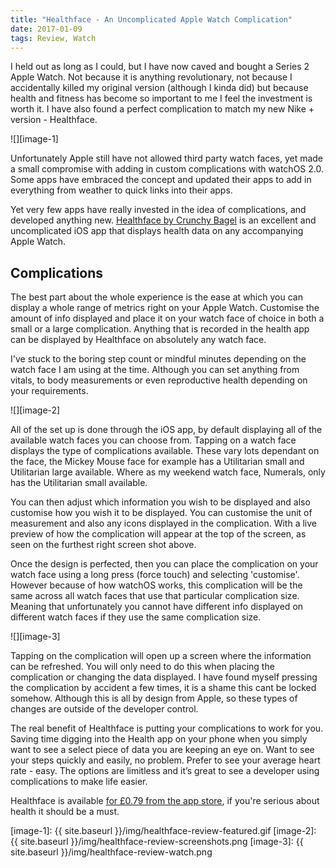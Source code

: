 ```yaml
---
title: "Healthface - An Uncomplicated Apple Watch Complication"
date: 2017-01-09
tags: Review, Watch
---
```

I held out as long as I could, but I have now caved and bought a Series 2 Apple Watch. Not because it is anything revolutionary, not because I accidentally killed my original version (although I kinda did) but because health and fitness has become so important to me I feel the investment is worth it. I have also found a perfect complication to match my new Nike + version - Healthface.

![][image-1]

Unfortunately Apple still have not allowed third party watch faces, yet made a small compromise with adding in custom complications with watchOS 2.0. Some apps have embraced the concept and updated their apps to add in everything from weather to quick links into their apps.

Yet very few apps have really invested in the idea of complications, and developed anything new. [Healthface by Crunchy Bagel][1] is an excellent and uncomplicated iOS app that displays health data on any accompanying Apple Watch.

## Complications
The best part about the whole experience is the ease at which you can display a whole range of metrics right on your Apple Watch. Customise the amount of info displayed and place it on your watch face of choice in both a small or a large complication. Anything that is recorded in the health app can be displayed by Healthface on absolutely any watch face.

I've stuck to the boring step count or mindful minutes depending on the watch face I am using at the time. Although you can set anything from vitals, to body measurements or even reproductive health depending on your requirements.

![][image-2]

All of the set up is done through the iOS app, by default displaying all of the available watch faces you can choose from. Tapping on a watch face displays the type of complications available. These vary lots dependant on the face, the Mickey Mouse face for example has a Utilitarian small and Utilitarian large available. Where as my weekend watch face, Numerals, only has the Utilitarian small available.

You can then adjust which information you wish to be displayed and also customise how you wish it to be displayed. You can customise the unit of measurement and also any icons displayed in the complication. With a live preview of how the complication will appear at the top of the screen, as seen on the furthest right screen shot above.

Once the design is perfected, then you can place the complication on your watch face using a long press (force touch) and selecting 'customise'. However because of how watchOS works, this complication will be the same across all watch faces that use that particular complication size. Meaning that unfortunately you cannot have different info displayed on different watch faces if they use the same complication size.

![][image-3]

Tapping on the complication will open up a screen where the information can be refreshed. You will only need to do this when placing the complication or changing the data displayed. I have found myself pressing the complication by accident a few times, it is a shame this cant be locked somehow. Although this is all by design from Apple, so these types of changes are outside of the developer control.

The real benefit of Healthface is putting your complications to work for you. Saving time digging into the Health app on your phone when you simply want to see a select piece of data you are keeping an eye on. Want to see your steps quickly and easily, no problem. Prefer to see your average heart rate - easy. The options are limitless and it’s great to see a developer using complications to make life easier.

Healthface is available [for £0.79 from the app store][2], if you're serious about health it should be a must.

[1]:	https://itunes.apple.com/uk/app/healthface/id1176374647
[2]:	https://itunes.apple.com/uk/app/healthface/id1176374647

[image-1]:	{{ site.baseurl }}/img/healthface-review-featured.gif
[image-2]:	{{ site.baseurl }}/img/healthface-review-screenshots.png
[image-3]:	{{ site.baseurl }}/img/healthface-review-watch.png
